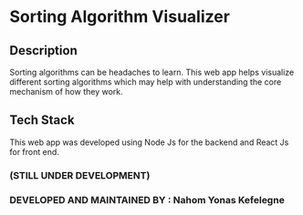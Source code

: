 # Sorting Algorithm Visualizer

## Description 
Sorting algorithms can be headaches to learn. This web app helps visualize different sorting algorithms which may help with understanding the core mechanism of how they work. 

## Tech Stack 
This web app was developed using Node Js for the backend and React Js for front end. 



### (STILL UNDER DEVELOPMENT)
### DEVELOPED AND MAINTAINED BY : Nahom Yonas Kefelegne 


